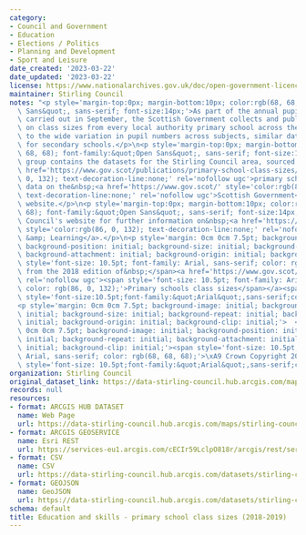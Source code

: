 ```yaml
---
category:
- Council and Government
- Education
- Elections / Politics
- Planning and Development
- Sport and Leisure
date_created: '2023-03-22'
date_updated: '2023-03-22'
license: https://www.nationalarchives.gov.uk/doc/open-government-licence/version/3/
maintainer: Stirling Council
notes: "<p style='margin-top:0px; margin-bottom:10px; color:rgb(68, 68, 68); font-family:&quot;Open\
  \ Sans&quot;, sans-serif; font-size:14px;'>As part of the annual pupil census, normally\
  \ carried out in September, the Scottish Government collects and publishes data\
  \ on class sizes from every local authority primary school across the country. Due\
  \ to the wide variation in pupil numbers across subjects, similar data are not available\
  \ for secondary schools.</p>\n<p style='margin-top:0px; margin-bottom:10px; color:rgb(68,\
  \ 68, 68); font-family:&quot;Open Sans&quot;, sans-serif; font-size:14px;'>This\
  \ group contains the datasets for the Stirling Council area, sourced from the&nbsp;<a\
  \ href='https://www.gov.scot/publications/primary-school-class-sizes/' style='color:rgb(86,\
  \ 0, 132); text-decoration-line:none;' rel='nofollow ugc'>primary school class sizes</a>\u2019\
  \ data on the&nbsp;<a href='https://www.gov.scot/' style='color:rgb(86, 0, 132);\
  \ text-decoration-line:none;' rel='nofollow ugc'>Scottish Government</a>\u2019s\
  \ website.</p>\n<p style='margin-top:0px; margin-bottom:10px; color:rgb(68, 68,\
  \ 68); font-family:&quot;Open Sans&quot;, sans-serif; font-size:14px;'>Visit Stirling\
  \ Council's website for further information on&nbsp;<a href='https://www.stirling.gov.uk/schools-and-learning/'\
  \ style='color:rgb(86, 0, 132); text-decoration-line:none;' rel='nofollow ugc'>Schools\
  \ &amp; Learning</a>.</p>\n<p style='margin: 0cm 0cm 7.5pt; background-image: initial;\
  \ background-position: initial; background-size: initial; background-repeat: initial;\
  \ background-attachment: initial; background-origin: initial; background-clip: initial;'><span\
  \ style='font-size: 10.5pt; font-family: Arial, sans-serif; color: rgb(68, 68, 68);'>Sourced\
  \ from the 2018 edition of&nbsp;</span><a href='https://www.gov.scot/publications/primary-school-class-sizes/'\
  \ rel='nofollow ugc'><span style='font-size: 10.5pt; font-family: Arial, sans-serif;\
  \ color: rgb(86, 0, 132);'>Primary schools class sizes</span></a><span style='font-size:10.5pt;font-family:&quot;Arial&quot;,sans-serif;color:#444444'>.</span><span\
  \ style='font-size:10.5pt;font-family:&quot;Arial&quot;,sans-serif;color:#444444'></span></p>\n\
  <p style='margin: 0cm 0cm 7.5pt; background-image: initial; background-position:\
  \ initial; background-size: initial; background-repeat: initial; background-attachment:\
  \ initial; background-origin: initial; background-clip: initial;'>  </p>\n<p style='margin:\
  \ 0cm 0cm 7.5pt; background-image: initial; background-position: initial; background-size:\
  \ initial; background-repeat: initial; background-attachment: initial; background-origin:\
  \ initial; background-clip: initial;'><span style='font-size: 10.5pt; font-family:\
  \ Arial, sans-serif; color: rgb(68, 68, 68);'>\xA9 Crown Copyright 2022</span><span\
  \ style='font-size: 10.5pt;font-family:&quot;Arial&quot;,sans-serif;color:#444444'></span></p>"
organization: Stirling Council
original_dataset_link: https://data-stirling-council.hub.arcgis.com/maps/stirling-council::education-and-skills-primary-school-class-sizes-2018-2019
records: null
resources:
- format: ARCGIS HUB DATASET
  name: Web Page
  url: https://data-stirling-council.hub.arcgis.com/maps/stirling-council::education-and-skills-primary-school-class-sizes-2018-2019
- format: ARCGIS GEOSERVICE
  name: Esri REST
  url: https://services-eu1.arcgis.com/cECIr59LclpO818r/arcgis/rest/services/education%20and%20skills%20-%20primary%20school%20class%20sizes%20(2018-2019)/FeatureServer/0
- format: CSV
  name: CSV
  url: https://data-stirling-council.hub.arcgis.com/datasets/stirling-council::education-and-skills-primary-school-class-sizes-2018-2019.csv?where=1=1&outSR=%7B%22latestWkid%22%3A3857%2C%22wkid%22%3A102100%7D
- format: GEOJSON
  name: GeoJSON
  url: https://data-stirling-council.hub.arcgis.com/datasets/stirling-council::education-and-skills-primary-school-class-sizes-2018-2019.geojson?where=1=1&outSR=%7B%22latestWkid%22%3A3857%2C%22wkid%22%3A102100%7D
schema: default
title: Education and skills - primary school class sizes (2018-2019)
---
```

